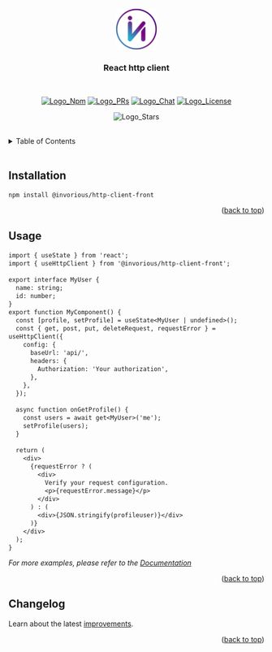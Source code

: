 [Comment: Environments by Logo]: #
[Logo_Npm]: https://img.shields.io/badge/NPM-v0.0.0-blue
[Logo_PRs]: https://img.shields.io/badge/PRs-welcome-brightgreen.svg
[Logo_Chat]: https://img.shields.io/badge/Chat-Slack-7289da.svg
[Logo_License]: https://img.shields.io/badge/License-MIT-green.svg
[Logo_Stars]: https://img.shields.io/github/stars/Invorious?style=social
[Comment: Environments by Url]: #
[Url_Git_PRs]: https://github.com/Invorious/invorious/pulls
[Url_Npm]: https://www.npmjs.com/org/invorious
[Url_Chat]: https://invorious.slack.com

<br>
<div align="center" id="readme-top">
  <a href="https://github.com/Invorious/invorious#readme">
    <img src="https://raw.githubusercontent.com/Invorious/invorious/HEAD/images/logo.png" alt="Logo" width="80" height="80">
  </a>

  <br>
  <h3>React http client</h3>
  <br>

[![Logo_Npm]][Url_Npm]
[![Logo_PRs]][Url_Git_PRs]
[![Logo_Chat]][Url_Chat]
[![Logo_License]]()

![Logo_Stars]

</div>

<br>

<details>
  <summary>Table of Contents</summary>
  <ol>
    <li><a href="#installation">Installation</a></li>
    <li><a href="#usage">Usage</a></li>
    <li><a href="#changelog">Changelog</a></li>
  </ol>
</details>

<br>

<h2 id="installation">Installation</h2>

```console
npm install @invorious/http-client-front
```

<p align="right">(<a href="#readme-top">back to top</a>)</p>

<h2 id="usage">Usage</h2>

```tsx
import { useState } from 'react';
import { useHttpClient } from '@invorious/http-client-front';

export interface MyUser {
  name: string;
  id: number;
}
export function MyComponent() {
  const [profile, setProfile] = useState<MyUser | undefined>();
  const { get, post, put, deleteRequest, requestError } = useHttpClient({
    config: {
      baseUrl: 'api/',
      headers: {
        Authorization: 'Your authorization',
      },
    },
  });

  async function onGetProfile() {
    const users = await get<MyUser>('me');
    setProfile(users);
  }

  return (
    <div>
      {requestError ? (
        <div>
          Verify your request configuration.
          <p>{requestError.message}</p>
        </div>
      ) : (
        <div>{JSON.stringify(profileuser)}</div>
      )}
    </div>
  );
}
```

_For more examples, please refer to the [Documentation](https://invorious.github.io/invorious/)_

<p align="right">(<a href="#readme-top">back to top</a>)</p>

<h2 id="changelog">Changelog</h2>

Learn about the latest [improvements](https://github.com/Invorious/invorious/blob/main/packages/http-client-front/CHANGELOG.md).

<p align="right">(<a href="#readme-top">back to top</a>)</p>
